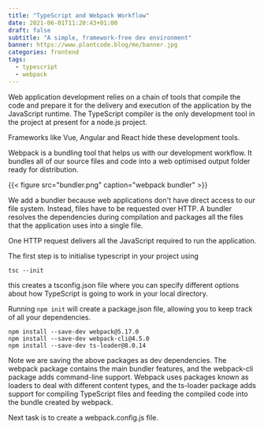 ```yaml
---
title: "TypeScript and Webpack Workflow"
date: 2021-06-01T11:20:43+01:00
draft: false
subtitle: "A simple, framework-free dev environment"
banner: https://www.plantcode.blog/me/banner.jpg
categories: frontend
tags:
  - typescript
  - webpack
---
```


Web application development relies on a chain of tools that compile the code and prepare it for the delivery and execution of the application by the JavaScript runtime. The TypeScript compiler is the only development tool in the project at present for a node.js project.

Frameworks like Vue, Angular and React hide these development tools.

Webpack is a bundling tool that helps us with our development workflow. It bundles all of our source files and code into a web optimised output folder ready for distribution.

{{< figure src="bundler.png" caption="webpack bundler" >}}

We add a bundler because web applications don't have direct access to our file system. Instead, files have to be requested over HTTP. A bundler resolves the dependencies during compilation and packages all the files that the application uses into a single file.

One HTTP request delivers all the JavaScript required to run the application.

The first step is to initialise typescript in your project using

`tsc --init`

this creates a tsconfig.json file where you can specify different options about how TypeScript is going to work in your local directory.

Running `npm init` will create a package.json file, allowing you to keep track of all your dependencies.

```npm
npm install --save-dev webpack@5.17.0
npm install --save-dev webpack-cli@4.5.0
npm install --save-dev ts-loader@8.0.14
```

Note we are saving the above packages as dev dependencies. The webpack package contains the main bundler features, and the webpack-cli package adds command-line support. Webpack uses packages known as loaders to deal with different content types, and the ts-loader package adds support for compiling TypeScript files and feeding the compiled code into the bundle created by webpack.

Next task is to create a webpack.config.js file.
